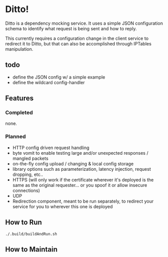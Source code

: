 # Ditto!

Ditto is a dependency mocking service. It uses a simple JSON configuration schema to identify what request
is being sent and how to reply. 

This currently requires a configuration change in the client service to redirect it to Ditto,
but that can also be accomplished through IPTables manipulation.

## todo
- define the JSON config w/ a simple example
- define the wildcard config-handler

## Features

### Completed

none.

### Planned

- HTTP config driven request handling
- byte vomit to enable testing large and/or unexpected responses / mangled packets
- on-the-fly config upload / changing & local config storage
- library options such as parameterization, latency injection, request dropping, etc..
- HTTPS (will only work if the certificate wherever it's deployed is the same as the original requester... or you spoof it or allow insecure connections)
- UDP
- Redirection component, meant to be run separately, to redirect your service for you to wherever this one is deployed

## How to Run

`./.build/buildAndRun.sh`

## How to Maintain